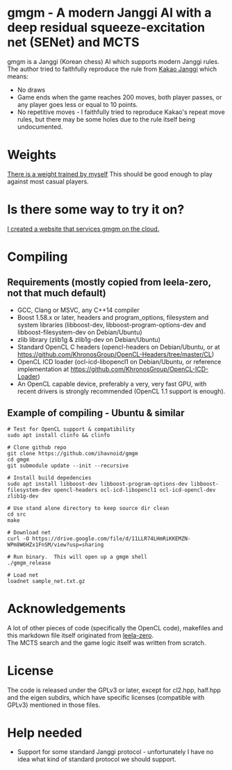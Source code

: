 # gmgm - A modern Janggi AI with a deep residual squeeze-excitation net (SENet) and MCTS

gmgm is a Janggi (Korean chess) AI which supports modern Janggi rules.  The author tried to faithfully reproduce
the rule from [Kakao Janggi](https://play.google.com/store/apps/details?id=com.monomob.jangki) which means:

* No draws
* Game ends when the game reaches 200 moves, both player passes, or any player goes less or equal to 10 points.
* No repetitive moves - I faithfully tried to reproduce Kakao's repeat move rules,
but there may be some holes due to the rule itself being undocumented.

# Weights

[There is a weight trained by myself](https://drive.google.com/file/d/11LLR74LHmRiKKEMZN-WPm8W6HZx1FnSM/view?usp=sharing)
This should be good enough to play against most casual players.

# Is there some way to try it on?

[I created a website that services gmgm on the cloud.](https://cbaduk.net/)

# Compiling

## Requirements (mostly copied from leela-zero, not that much default)

* GCC, Clang or MSVC, any C++14 compiler
* Boost 1.58.x or later, headers and program_options, filesystem and system libraries (libboost-dev, libboost-program-options-dev and libboost-filesystem-dev on Debian/Ubuntu)
* zlib library (zlib1g & zlib1g-dev on Debian/Ubuntu)
* Standard OpenCL C headers (opencl-headers on Debian/Ubuntu, or at
https://github.com/KhronosGroup/OpenCL-Headers/tree/master/CL)
* OpenCL ICD loader (ocl-icd-libopencl1 on Debian/Ubuntu, or reference implementation at https://github.com/KhronosGroup/OpenCL-ICD-Loader)
* An OpenCL capable device, preferably a very, very fast GPU, with recent
drivers is strongly recommended (OpenCL 1.1 support is enough).

## Example of compiling - Ubuntu & similar

    # Test for OpenCL support & compatibility
    sudo apt install clinfo && clinfo

    # Clone github repo
    git clone https://github.com/ihavnoid/gmgm
    cd gmgm
    git submodule update --init --recursive

    # Install build depedencies
    sudo apt install libboost-dev libboost-program-options-dev libboost-filesystem-dev opencl-headers ocl-icd-libopencl1 ocl-icd-opencl-dev zlib1g-dev

    # Use stand alone directory to keep source dir clean
    cd src
    make

    # Download net
    curl -O https://drive.google.com/file/d/11LLR74LHmRiKKEMZN-WPm8W6HZx1FnSM/view?usp=sharing

    # Run binary.  This will open up a gmgm shell
    ./gmgm_release

    # Load net
    loadnet sample_net.txt.gz

# Acknowledgements

A lot of other pieces of code (specifically the OpenCL code), makefiles and this markdown file itself
originated from [leela-zero](https://github.com/leela-zero/leela-zero/).  
The MCTS search and the game logic itself was written from scratch.

# License

The code is released under the GPLv3 or later, except for cl2.hpp, half.hpp and the eigen subdirs, which have specific licenses (compatible with GPLv3) mentioned in those files.

# Help needed

* Support for some standard Janggi protocol - unfortunately I have no idea what kind of standard protocol we should support.
